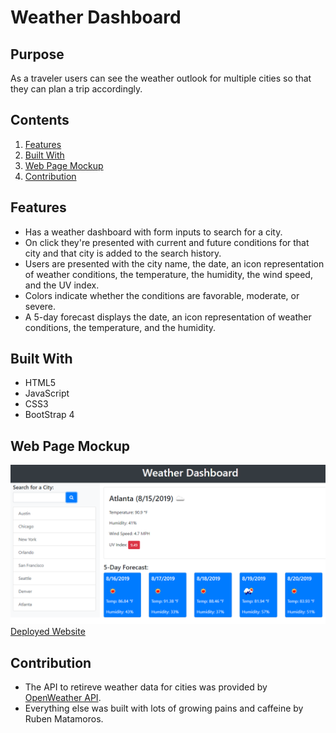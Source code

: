 # Weather Dashboard

## Purpose
As a traveler users can see the weather outlook for multiple cities so that they can plan a trip accordingly.

## Contents
1. [Features](#features)
2. [Built With](#built-with)
3. [Web Page Mockup](#web-page-mockup)
4. [Contribution](#contribution)

## Features
* Has a weather dashboard with form inputs to search for a city.
* On click they're presented with current and future conditions for that city and that city is added to the search history.
* Users are presented with the city name, the date, an icon representation of weather conditions, the temperature, the humidity, the wind speed, and the UV index.
* Colors indicate whether the conditions are favorable, moderate, or severe.
* A 5-day forecast displays the date, an icon representation of weather conditions, the temperature, and the humidity.

## Built With
* HTML5
* JavaScript 
* CSS3
* BootStrap 4

## Web Page Mockup
![Weather Dashboard](./assets/images/mockup.png)
[Deployed Website](https://valiantcreative33.github.io/weather-dashboard/)

## Contribution
* The API to retireve weather data for cities was provided by [OpenWeather API](https://openweathermap.org/api).
* Everything else was built with lots of growing pains and caffeine by Ruben Matamoros.